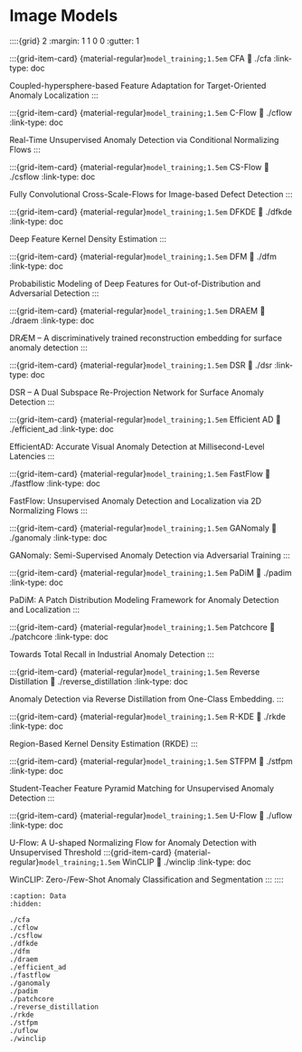 # Image Models

::::{grid} 2
:margin: 1 1 0 0
:gutter: 1

:::{grid-item-card} {material-regular}`model_training;1.5em` CFA
:link: ./cfa
:link-type: doc

Coupled-hypersphere-based Feature Adaptation for Target-Oriented Anomaly Localization
:::

:::{grid-item-card} {material-regular}`model_training;1.5em` C-Flow
:link: ./cflow
:link-type: doc

Real-Time Unsupervised Anomaly Detection via Conditional Normalizing Flows
:::

:::{grid-item-card} {material-regular}`model_training;1.5em` CS-Flow
:link: ./csflow
:link-type: doc

Fully Convolutional Cross-Scale-Flows for Image-based Defect Detection
:::

:::{grid-item-card} {material-regular}`model_training;1.5em` DFKDE
:link: ./dfkde
:link-type: doc

Deep Feature Kernel Density Estimation
:::

:::{grid-item-card} {material-regular}`model_training;1.5em` DFM
:link: ./dfm
:link-type: doc

Probabilistic Modeling of Deep Features for Out-of-Distribution and Adversarial Detection
:::

:::{grid-item-card} {material-regular}`model_training;1.5em` DRAEM
:link: ./draem
:link-type: doc

DRÆM – A discriminatively trained reconstruction embedding for surface anomaly detection
:::

:::{grid-item-card} {material-regular}`model_training;1.5em` DSR
:link: ./dsr
:link-type: doc

DSR – A Dual Subspace Re-Projection Network for Surface Anomaly Detection
:::

:::{grid-item-card} {material-regular}`model_training;1.5em` Efficient AD
:link: ./efficient_ad
:link-type: doc

EfficientAD: Accurate Visual Anomaly Detection at Millisecond-Level Latencies
:::

:::{grid-item-card} {material-regular}`model_training;1.5em` FastFlow
:link: ./fastflow
:link-type: doc

FastFlow: Unsupervised Anomaly Detection and Localization via 2D Normalizing Flows
:::

:::{grid-item-card} {material-regular}`model_training;1.5em` GANomaly
:link: ./ganomaly
:link-type: doc

GANomaly: Semi-Supervised Anomaly Detection via Adversarial Training
:::

:::{grid-item-card} {material-regular}`model_training;1.5em` PaDiM
:link: ./padim
:link-type: doc

PaDiM: A Patch Distribution Modeling Framework for Anomaly Detection and Localization
:::

:::{grid-item-card} {material-regular}`model_training;1.5em` Patchcore
:link: ./patchcore
:link-type: doc

Towards Total Recall in Industrial Anomaly Detection
:::

:::{grid-item-card} {material-regular}`model_training;1.5em` Reverse Distillation
:link: ./reverse_distillation
:link-type: doc

Anomaly Detection via Reverse Distillation from One-Class Embedding.
:::

:::{grid-item-card} {material-regular}`model_training;1.5em` R-KDE
:link: ./rkde
:link-type: doc

Region-Based Kernel Density Estimation (RKDE)
:::

:::{grid-item-card} {material-regular}`model_training;1.5em` STFPM
:link: ./stfpm
:link-type: doc

Student-Teacher Feature Pyramid Matching for Unsupervised Anomaly Detection
:::

:::{grid-item-card} {material-regular}`model_training;1.5em` U-Flow
:link: ./uflow
:link-type: doc

U-Flow: A U-shaped Normalizing Flow for Anomaly Detection with Unsupervised Threshold
:::{grid-item-card} {material-regular}`model_training;1.5em` WinCLIP
:link: ./winclip
:link-type: doc

WinCLIP: Zero-/Few-Shot Anomaly Classification and Segmentation
:::
::::

```{toctree}
:caption: Data
:hidden:

./cfa
./cflow
./csflow
./dfkde
./dfm
./draem
./efficient_ad
./fastflow
./ganomaly
./padim
./patchcore
./reverse_distillation
./rkde
./stfpm
./uflow
./winclip
```
